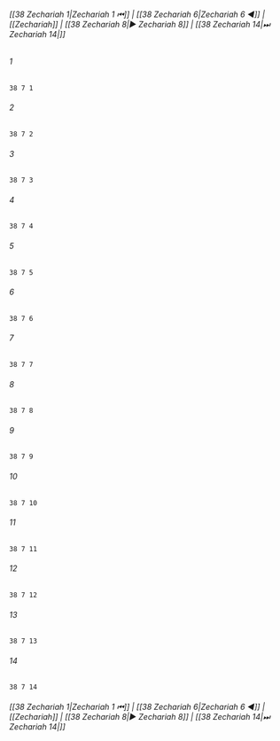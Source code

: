 
###### [[38 Zechariah 1|Zechariah 1 ⏮]] | [[38 Zechariah 6|Zechariah 6 ◀]] | [[Zechariah]] | [[38 Zechariah 8|▶ Zechariah 8]] | [[38 Zechariah 14|⏭ Zechariah 14|]]

###### 1
``` verse
38 7 1 
```
###### 2
``` verse
38 7 2 
```
###### 3
``` verse
38 7 3 
```
###### 4
``` verse
38 7 4 
```
###### 5
``` verse
38 7 5 
```
###### 6
``` verse
38 7 6 
```
###### 7
``` verse
38 7 7 
```
###### 8
``` verse
38 7 8 
```
###### 9
``` verse
38 7 9 
```
###### 10
``` verse
38 7 10 
```
###### 11
``` verse
38 7 11 
```
###### 12
``` verse
38 7 12 
```
###### 13
``` verse
38 7 13 
```
###### 14
``` verse
38 7 14 
```

###### [[38 Zechariah 1|Zechariah 1 ⏮]] | [[38 Zechariah 6|Zechariah 6 ◀]] | [[Zechariah]] | [[38 Zechariah 8|▶ Zechariah 8]] | [[38 Zechariah 14|⏭ Zechariah 14|]]

